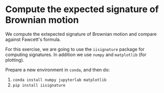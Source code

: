 # Compute the expected signature of Brownian motion

We compute the extepected signature of Brownian motion and compare against Fawcett's formula.

For this exercise, we are going to use the `iisignature` package for computing signatures. In addition we use `numpy` and `matplotlib` (for plotting).

Prepare a new environment in `conda`, and then do:
1. `conda install numpy jupyterlab matplotlib`
2. `pip install iisignature`
